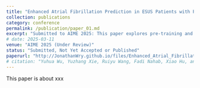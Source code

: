 ```yaml
---
title: "Enhanced Atrial Fibrillation Prediction in ESUS Patients with Pre-training and Transfer Learning"
collection: publications
category: conference
permalink: /publication/paper_01.md
excerpt: "Submitted to AIME 2025: This paper explores pre-training and transfer learning approaches to enhance atrial fibrillation (AF) prediction in ESUS patients."
# date: 2025-03-11
venue: "AIME 2025 (Under Review)"
status: "Submitted, Not Yet Accepted or Published"
paperurl: "http://JonathanWry.github.io/files/Enhanced_Atrial_Fibrillation_Prediction.pdf"
# citation: "Yuhua Wu, Yuzhang Xie, Ruiyu Wang, Fadi Nahab, Xiao Hu, and Carl Yang. (2025). 'Enhanced Atrial Fibrillation Prediction in ESUS # Patients with Pre-training and Transfer Learning.' <i>Submitted to AIME 2025</i>."
---
```

This paper is about xxx
